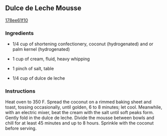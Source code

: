 ## Dulce de Leche Mousse

[178ee61f10](http://www.foodrepublic.com/recipes/dulce-de-leche-mousse-recipe/)

### Ingredients

 - 1/4 cup of shortening confectionery, coconut (hydrogenated) and or palm kernel (hydrogenated)

 - 1 cup of cream, fluid, heavy whipping

 - 1 pinch of salt, table

 - 1/4 cup of dulce de leche

### Instructions

Heat oven to 350 F. Spread the coconut on a rimmed baking sheet and toast, tossing occasionally, until golden, 6 to 8 minutes; let cool. Meanwhile, with an electric mixer, beat the cream with the salt until soft peaks form. Gently fold in the dulce de leche. Divide the mousse between bowls and chill for at least 45 minutes and up to 8 hours. Sprinkle with the coconut before serving.